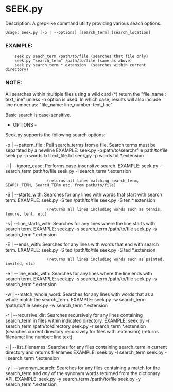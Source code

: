 SEEK.py
=======

Description: A grep-like command utility providing various seach options.

	Usage: Seek.py [-o | --options] [search_term] [search_location]

### EXAMPLE: 
		seek.py seach_term /path/to/file (searches that file only)
		seek.py "search_term" /path/to/file (same as above)
		seek.py search_term *.extension  (searches within current directory)

### NOTE: 

All searches within multiple files using a wild card (*) return the "file_name : text_line" unless -n option is used. In which case, results will also include line number as: "file_name: line_number: text_line"

Basic search is case-sensitive.


- OPTIONS -

Seek.py supports the following search options:

-p | --pattern_file : 	Pull search_terms from a file. Search terms must be separated by a newline
					  	EXAMPLE: seek.py -p path/to/search/file path/to/file
					  		   	 seek.py -p words.txt text_file.txt
					  		   	 seek,py -p words.txt *.extension

-i | --ignore_case:   Performs case-insensitve search.
					  EXAMPLE: seek.py -i search_term path/to/file
					  		   seek.py -i search_term *.extension
					  
					  (returns all lines matching search_term, SEARCH_TERM, SearcH_TERm etc. from path/to/file)					  		   

-S | --starts_with:   Searches for any lines with words that start with search term.
					  EXAMPLE: seek.py -S ten /path/to/file
					  		   seek.py -S ten *.extension

					  (returns all lines including words such as tennis, tenure, tent, etc)

-s | --line_starts_with: Searches for any lines where the line starts with search term.
						 EXAMPLE: seek.py -s search_term /path/to/file
						 		  seek.py -s search_term *.extension

-E | --ends_with:   Searches for any lines with words that end with search term.
					EXAMPLE: seek.py -S ted /path/to/file
					  		 seek.py -S ted *.extension

					  (returns all lines including words such as painted, invited, etc)

-e | --line_ends_with: Searches for any lines where the line ends with search term.
					   EXAMPLE: seek.py -s search_term /path/to/file
						 		seek.py -s search_term *.extension

-w | --match_whole_word: Searches for any lines with words that as a whole match the search_term.
						 EXAMPLE: seek.py -w search_term /path/to/file
						 		  seek.py -w search_term *.extension

-r | --recursive_dir:  Searches recursively for any lines containing search_term in files within 						indicated directory.
					   EXAMPLE: seek.py -r search_term /path/to/directory
					            seek.py -r search_term *.extension (searches current directory recursively for files with .extension)
					    (returns filename: line number: line text)

-l | --list_filenames: Searches for any files containing search_term in current directory and
					   returns filenames
					   EXAMPLE: seek.py -l search_term
					            seek.py -l search_term *.extension

-y | --synonym_search: Searches for any files containing a match for the search_term and *any* of 
					   the synonym words returned from the dictionary API.
					   EXAMPLE: seek.py -y search_term /parth/to/file
					            seek.py -y search_term *.extension



